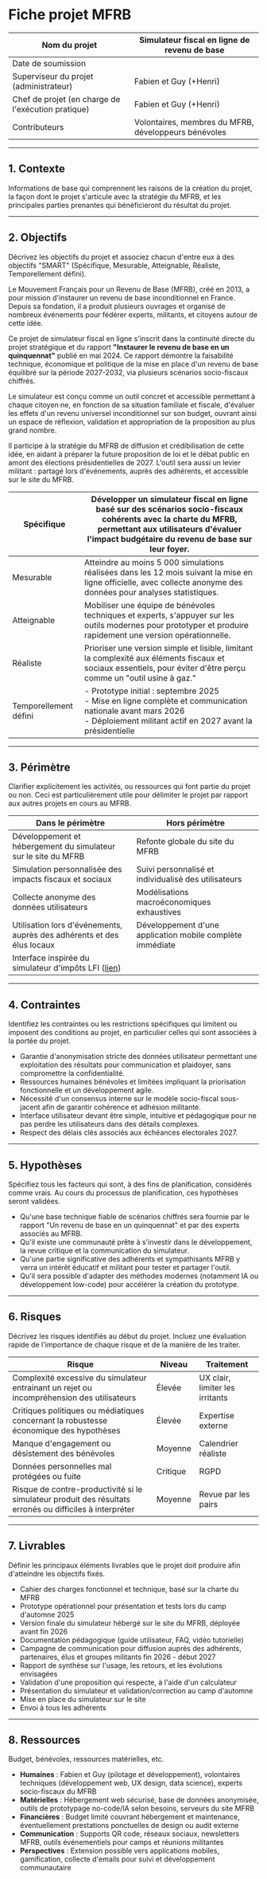 <!--
© 2025 Mouvement Français pour un Revenu de Base http://www.revenudebase.info

SPDX-License-Identifier: CC-BY-SA-4.0+
SPDX-FileContributor:    Fabien FURFARO
-->

# Fiche projet MFRB

| Nom du projet                                      | Simulateur fiscal en ligne de revenu de base         |
|----------------------------------------------------|------------------------------------------------------|
| Date de soumission                                 |                                                      |
| Superviseur du projet (administrateur)             | Fabien et Guy (+Henri)                               |
| Chef de projet (en charge de l'exécution pratique) | Fabien et Guy (+Henri)                               |
| Contributeurs                                      | Volontaires, membres du MFRB, développeurs bénévoles |

---

## 1. Contexte

Informations de base qui comprennent les raisons de la création du projet,
la façon dont le projet s'articule avec la stratégie du MFRB,
et les principales parties prenantes qui bénéficieront du résultat du projet.

---

## 2. Objectifs

Décrivez les objectifs du projet et associez chacun d'entre eux à des objectifs
"SMART" (Spécifique, Mesurable, Atteignable, Réaliste, Temporellement défini).

Le Mouvement Français pour un Revenu de Base (MFRB), créé en 2013,
a pour mission d'instaurer un revenu de base inconditionnel en France.
Depuis sa fondation, il a produit plusieurs ouvrages
et organisé de nombreux événements pour fédérer experts, militants, et citoyens
autour de cette idée.

Ce projet de simulateur fiscal en ligne s'inscrit dans la continuité directe
du projet stratégique et du rapport
**"Instaurer le revenu de base en un quinquennat"** publié en mai 2024.
Ce rapport démontre la faisabilité technique, économique et politique
de la mise en place d'un revenu de base équilibré sur la période 2027-2032,
via plusieurs scénarios socio-fiscaux chiffrés.

Le simulateur est conçu comme un outil concret et accessible
permettant à chaque citoyen·ne, en fonction de sa situation familiale et fiscale,
d'évaluer les effets d'un revenu universel inconditionnel sur son budget,
ouvrant ainsi un espace de réflexion, validation et appropriation
de la proposition au plus grand nombre.

Il participe à la stratégie du MFRB de diffusion et crédibilisation de cette idée,
en aidant à préparer la future proposition de loi et le débat public
en amont des élections présidentielles de 2027.
L'outil sera aussi un levier militant : partagé lors d'événements,
auprès des adhérents, et accessible sur le site du MFRB.



| Spécifique            | Développer un simulateur fiscal en ligne basé sur des scénarios socio-fiscaux cohérents avec la charte du MFRB, permettant aux utilisateurs d'évaluer l'impact budgétaire du revenu de base sur leur foyer. |
|-----------------------|-------------------------------------------------------------------------------------------------------------------------------------------------------------------------------------------------------------|
| Mesurable             | Atteindre au moins 5 000 simulations réalisées dans les 12 mois suivant la mise en ligne officielle, avec collecte anonyme des données pour analyses statistiques.                                          |
| Atteignable           | Mobiliser une équipe de bénévoles techniques et experts, s'appuyer sur les outils modernes pour prototyper et produire rapidement une version opérationnelle.                                               |
| Réaliste              | Prioriser une version simple et lisible, limitant la complexité aux éléments fiscaux et sociaux essentiels, pour éviter d'être perçu comme un "outil usine à gaz."                                          |
| Temporellement défini | - Prototype initial : septembre 2025 <br> - Mise en ligne complète et communication nationale avant mars 2026 <br> - Déploiement militant actif en 2027 avant la présidentielle                             |

---

## 3. Périmètre

Clarifier explicitement les activités, ou ressources qui font partie du projet
ou non.
Ceci est particulièrement utile pour délimiter le projet par rapport
aux autres projets en cours au MFRB.



| Dans le périmètre                                                                            | Hors périmètre                                            |
|----------------------------------------------------------------------------------------------|-----------------------------------------------------------|
| Développement et hébergement du simulateur sur le site du MFRB                               | Refonte globale du site du MFRB                           |
| Simulation personnalisée des impacts fiscaux et sociaux                                      | Suivi personnalisé et individualisé des utilisateurs      |
| Collecte anonyme des données utilisateurs                                                    | Modélisations macroéconomiques exhaustives                |
| Utilisation lors d'événements, auprès des adhérents et des élus locaux                       | Développement d'une application mobile complète immédiate |
| Interface inspirée du simulateur d'impôts LFI ([lien](https://impots.lafranceinsoumise.fr/)) |                                                           |

---

## 4. Contraintes

Identifiez les contraintes ou les restrictions spécifiques qui limitent
ou imposent des conditions au projet, en particulier celles qui sont associées
à la portée du projet.

- Garantie d'anonymisation stricte des données utilisateur permettant une
  exploitation des résultats pour communication et plaidoyer,
  sans compromettre la confidentialité.
- Ressources humaines bénévoles et limitées impliquant la priorisation
  fonctionnelle et un développement agile.
- Nécessité d'un consensus interne sur le modèle socio-fiscal sous-jacent
  afin de garantir cohérence et adhésion militante.
- Interface utilisateur devant être simple, intuitive et pédagogique
  pour ne pas perdre les utilisateurs dans des détails complexes.
- Respect des délais clés associés aux échéances électorales 2027.

---

## 5. Hypothèses

Spécifiez tous les facteurs qui sont, à des fins de planification,
considérés comme vrais.
Au cours du processus de planification, ces hypothèses seront validées.

- Qu'une base technique fiable de scénarios chiffrés sera fournie par le rapport
  "Un revenu de base en un quinquennat" et par des experts associés au MFRB.
- Qu'il existe une communauté prête à s'investir dans le développement,
  la revue critique et la communication du simulateur.
- Qu'une partie significative des adhérents et sympathisants MFRB y verra un
  intérêt éducatif et militant pour tester et partager l'outil.
- Qu'il sera possible d'adapter des méthodes modernes
  (notamment IA ou développement low-code)
  pour accélérer la création du prototype.

---

## 6. Risques

Décrivez les risques identifiés au début du projet.
Incluez une évaluation rapide de l'importance de chaque risque
et de la manière de les traiter.



| Risque                                                                                                   | Niveau   | Traitement                      |
|----------------------------------------------------------------------------------------------------------|----------|---------------------------------|
| Complexité excessive du simulateur entrainant un rejet ou incompréhension des utilisateurs               | Élevée   | UX clair, limiter les irritants |
| Critiques politiques ou médiatiques concernant la robustesse économique des hypothèses                   | Élevée   | Expertise externe               |
| Manque d'engagement ou désistement des bénévoles                                                         | Moyenne  | Calendrier réaliste             |
| Données personnelles mal protégées ou fuite                                                              | Critique | RGPD                            |
| Risque de contre-productivité si le simulateur produit des résultats erronés ou difficiles à interpréter | Moyenne  | Revue par les pairs             |

---

## 7. Livrables

Définir les principaux éléments livrables que le projet doit produire afin d'atteindre les objectifs fixés.

- Cahier des charges fonctionnel et technique, basé sur la charte du MFRB
- Prototype opérationnel pour présentation et tests lors du camp d'automne 2025
- Version finale du simulateur hébergé sur le site du MFRB, déployée avant fin 2026
- Documentation pédagogique (guide utilisateur, FAQ, vidéo tutorielle)
- Campagne de communication pour diffusion auprès des adhérents, partenaires,
  élus et groupes militants fin 2026 - début 2027
- Rapport de synthèse sur l'usage, les retours, et les évolutions envisagées
- Validation d'une proposition qui respecte, à l'aide d'un calculateur
- Présentation du simulateur et validation/correction au camp d'automne
- Mise en place du simulateur sur le site
- Envoi à tous les adhérents

---

## 8. Ressources

Budget, bénévoles, ressources matérielles, etc.

- **Humaines** :
  Fabien et Guy (pilotage et développement),
  volontaires techniques (développement web, UX design, data science),
  experts socio-fiscaux du MFRB
- **Matérielles** :
  Hébergement web sécurisé, base de données anonymisée,
  outils de prototypage no-code/IA selon besoins, serveurs du site MFRB
- **Financières** :
  Budget limité couvrant hébergement et maintenance,
  éventuellement prestations ponctuelles de design ou audit externe
- **Communication** :
  Supports QR code, réseaux sociaux, newsletters MFRB,
  outils événementiels pour camps et réunions militantes
- **Perspectives** : Extension possible vers applications mobiles,
  gamification, collecte d'emails pour suivi et développement communautaire
